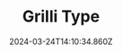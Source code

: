 ---
title: Grilli Type
url: https://www.grillitype.com
date: "2024-03-24T14:10:34.860Z"
collection:
  - Foundry
type: Collections
kind: website
---